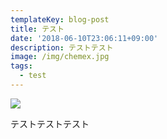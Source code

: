 ```yaml
---
templateKey: blog-post
title: テスト
date: '2018-06-10T23:06:11+09:00'
description: テストテスト
image: /img/chemex.jpg
tags:
  - test
---
```

![](/img/chemex.jpg)



テストテストテスト
